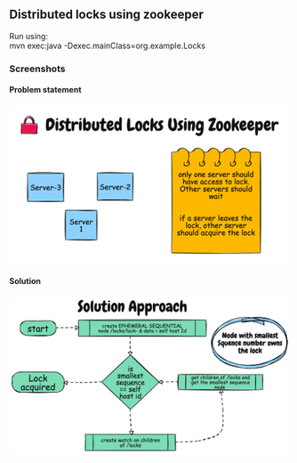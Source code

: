 ## Distributed locks using zookeeper
Run using: <br>
mvn exec:java -Dexec.mainClass=org.example.Locks

### Screenshots
#### Problem statement
![title](images/problem%20statement.png)


#### Solution
![title](images/solution.png)
